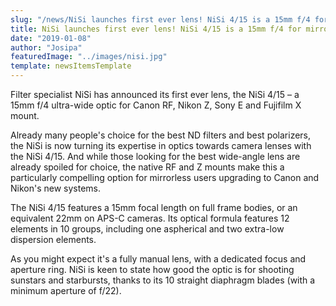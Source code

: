 ```yaml
---
slug: "/news/NiSi launches first ever lens! NiSi 4/15 is a 15mm f/4 for mirrorless cameras"
title: NiSi launches first ever lens! NiSi 4/15 is a 15mm f/4 for mirrorless cameras
date: "2019-01-08"
author: "Josipa"
featuredImage: "../images/nisi.jpg"
template: newsItemsTemplate
---
```

Filter specialist NiSi has announced its first ever lens, the NiSi 4/15 – a 15mm f/4 ultra-wide optic for Canon RF, Nikon Z, Sony E and Fujifilm X mount. 

Already many people's choice for the best ND filters and best polarizers, the NiSi is now turning its expertise in optics towards camera lenses with the NiSi 4/15. And while those looking for the best wide-angle lens are already spoiled for choice, the native RF and Z mounts make this a particularly compelling option for mirrorless users upgrading to Canon and Nikon's new systems.

The NiSi 4/15 features a 15mm focal length on full frame bodies, or an equivalent 22mm on APS-C cameras. Its optical formula features 12 elements in 10 groups, including one aspherical and two extra-low dispersion elements. 

As you might expect it's a fully manual lens, with a dedicated focus and aperture ring. NiSi is keen to state how good the optic is for shooting sunstars and starbursts, thanks to its 10 straight diaphragm blades (with a minimum aperture of f/22). 

